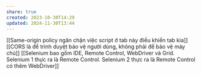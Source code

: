 ```yaml
---
share: true
created: 2023-10-30T14:29
updated: 2024-11-30T13:44
---
```

[[Same-origin policy ngăn chặn việc script ở tab này điều khiển tab kia]]
[[CORS là để trình duyệt bảo vệ người dùng, không phải để bảo vệ máy chủ]]
[[Selenium bao gồm IDE, Remote Control, WebDriver và Grid. Selenium 1 thực ra là Remote Control. Selenium 2 thực ra là Remote Control có thêm WebDriver]]